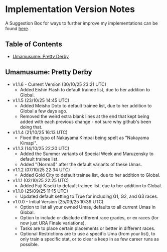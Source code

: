 # Implementation Version Notes
A Suggestion Box for ways to further improve my implementations can be found [here](https://forms.gle/2snk4TbiB8VC9V967).
## Table of Contents
- [Umamusume: Pretty Derby](#umamusume-pretty-derby)
## Umamusume: Pretty Derby
- v1.1.6 - Current Version (30/10/25 23:21 UTC)
  - Added Eishin Flash to default trainee list, due to her addition to Global.
- v1.1.5 (23/10/25 14:45 UTC)
  - Added Meisho Doto to default trainee list, due to her addition to Global a few days ago.
  - Removed the weird extra blank lines at the end that kept being added with each previous change - not sure why github's been doing that.
- v1.1.4 (21/10/25 16:13 UTC)
  - Fixed the typo of Nakayama Kimpai being spelt as "Nakayama Kimapi".
- v1.1.3 (14/10/25 22:20 UTC)
  - Added the Summer variants of Special Week and Maruzensky to default trainee list.
  - Added "(Normal)" after the default variants of these Umas.
- v1.1.2 (07/10/25 22:34 UTC)
  - Added Gold City to default trainee list, due to her addition to Global.
- v1.1.1 (02/10/25 22:25 UTC)
  - Added Fuji Kiseki to default trainee list, due to her addition to Global.
- v1.1.0 (25/09/25 11:15 UTC)
  - Updated default setting to True for including G1, G2, and G3 races.
- v1.0.0 - Initial Version (25/09/25 10:39 UTC)
  - Option to list all your owned Umas, defaults to all current Umas in Global.
  - Option to include or disclude different race grades, or ex races (for now just URA Finale variations).
  - Tasks are to place certain placements or better in different races.
  - Optional Restrictions are to use a specific Uma (from your list), to only train a specific stat, or to clear a keep in as few career runs as possible.
